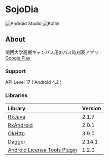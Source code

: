 
#  SojoDia  
![Android Studio](https://img.shields.io/badge/Android%20Studio-3.0.1-green.svg)
![Kotlin](https://img.shields.io/badge/kotlin-1.2.21-yellow.svg)

## About  
関西大学高槻キャンパス用のバス時刻表アプリ  
[Google Play](https://play.google.com/store/apps/details?id=com.numero.sojodia)  

### Support  
API Level 17 ( Android 4.2 )  

### Libraries  
|Library|Version|
|:-----------|:-----------|
|[RxJava](https://github.com/ReactiveX/RxJava)|2.1.7|
|[RxAndroid](https://github.com/ReactiveX/RxAndroid)|2.0.1|
|[OkHttp](https://github.com/square/okhttp)|3.9.0|
|[Dagger](https://github.com/google/dagger)|2.14.1|
|[Android License Tools Plugin](https://github.com/cookpad/license-tools-plugin)|1.2.0|
